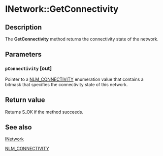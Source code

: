 # INetwork::GetConnectivity

## Description

The **GetConnectivity** method returns the connectivity state of the network.

## Parameters

### `pConnectivity` [out]

Pointer to a [NLM_CONNECTIVITY](https://learn.microsoft.com/windows/desktop/api/netlistmgr/ne-netlistmgr-nlm_connectivity) enumeration value that contains a bitmask that specifies the connectivity state of this network.

## Return value

Returns S_OK if the method succeeds.

## See also

[INetwork](https://learn.microsoft.com/windows/desktop/api/netlistmgr/nn-netlistmgr-inetwork)

[NLM_CONNECTIVITY](https://learn.microsoft.com/windows/desktop/api/netlistmgr/ne-netlistmgr-nlm_connectivity)